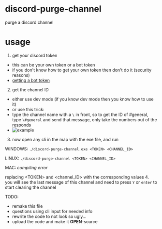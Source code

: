 # discord-purge-channel
purge a discord channel

# usage

1. get your discord token
 - this can be your own token or a bot token
 - if you don't know how to get your own token then don't do it (security reasons)
 - [getting a bot token](https://github.com/reactiflux/discord-irc/wiki/Creating-a-discord-bot-&-getting-a-token)
 
 2. get the channel ID
 - either use dev mode (if you know dev mode then you know how to use it)
 - or use this trick:
 - type the channel name with a `\` in front, so to get the ID of #general, type `\#general` and send that message, only take the numbers out of the responds 
 - ![example](https://cdn.discordapp.com/attachments/235378515866812417/269195258640728075/2017-01-12_22-05-03.gif)
 3. now open any cli in the map with the exe file, and run 
 
 WINDOWS: `./discord-purge-channel.exe <TOKEN> <CHANNEL_ID>`
 
 LINUX: `./discord-purge-channel <TOKEN> <CHANNEL_ID>`
 
 MAC: _compiling error_
 
 replacing \<TOKEN> and \<channel_ID> with the corresponding values
 4. you will see the last message of this channel and need to press `Y` or `enter` to start clearing the channel



TODO:
* remake this file
* questions using cli input for needed info
* rewrite the code to not look so ugly...
* upload the code and make it **OPEN**-source

